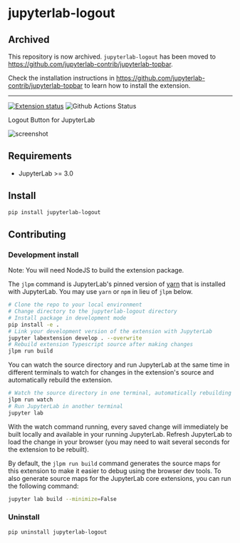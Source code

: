 # jupyterlab-logout

## Archived

This repository is now archived. `jupyterlab-logout` has been moved to https://github.com/jupyterlab-contrib/jupyterlab-topbar.

Check the installation instructions in https://github.com/jupyterlab-contrib/jupyterlab-topbar to learn how to install the extension.

---

[![Extension status](https://img.shields.io/badge/status-ready-success "ready to be used")](https://jupyterlab-contrib.github.io/)
![Github Actions Status](https://github.com/jupyterlab-contrib/jupyterlab-logout/workflows/Build/badge.svg)

Logout Button for JupyterLab

![screenshot](./doc/screenshot.png)

## Requirements

* JupyterLab >= 3.0

## Install

```bash
pip install jupyterlab-logout
```

## Contributing

### Development install

Note: You will need NodeJS to build the extension package.

The `jlpm` command is JupyterLab's pinned version of
[yarn](https://yarnpkg.com/) that is installed with JupyterLab. You may use
`yarn` or `npm` in lieu of `jlpm` below.

```bash
# Clone the repo to your local environment
# Change directory to the jupyterlab-logout directory
# Install package in development mode
pip install -e .
# Link your development version of the extension with JupyterLab
jupyter labextension develop . --overwrite
# Rebuild extension Typescript source after making changes
jlpm run build
```

You can watch the source directory and run JupyterLab at the same time in different terminals to watch for changes in the extension's source and automatically rebuild the extension.

```bash
# Watch the source directory in one terminal, automatically rebuilding when needed
jlpm run watch
# Run JupyterLab in another terminal
jupyter lab
```

With the watch command running, every saved change will immediately be built locally and available in your running JupyterLab. Refresh JupyterLab to load the change in your browser (you may need to wait several seconds for the extension to be rebuilt).

By default, the `jlpm run build` command generates the source maps for this extension to make it easier to debug using the browser dev tools. To also generate source maps for the JupyterLab core extensions, you can run the following command:

```bash
jupyter lab build --minimize=False
```

### Uninstall

```bash
pip uninstall jupyterlab-logout
```
